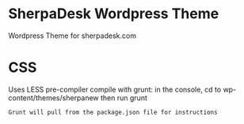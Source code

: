 SherpaDesk Wordpress Theme
===================

Wordpress Theme for sherpadesk.com

CSS
===================

Uses LESS pre-compiler
compile with grunt:
    in the console, cd to wp-content/themes/sherpanew
    then run grunt
    
    Grunt will pull from the package.json file for instructions

